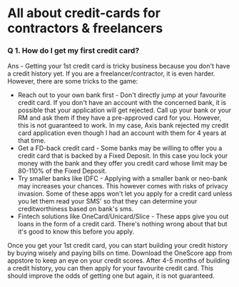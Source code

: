 # All about credit-cards for contractors & freelancers

### Q 1. How do I get my first credit card?
Ans - Getting your 1st credit card is tricky business because you don't have a credit history yet. If you are a freelancer/contractor, it is even harder. However, there are some tricks to the game:
* Reach out to your own bank first - Don't directly jump at your favourite credit card. If you don't have an account with the concerned bank, it is possible that your application will get rejected. Call up your bank or your RM and ask them if they have a pre-approved card for you. However, this is not guaranteed to work. In my case, Axis bank rejected my credit card application even though I had an account with them for 4 years at that time.
* Get a FD-back credit card - Some banks may be willing to offer you a credit card that is backed by a Fixed Deposit. In this case you lock your money with the bank and they offer you credit card whose limit may be 80-110% of the Fixed Deposit.
* Try smaller banks like IDFC - Applying with a smaller bank or neo-bank may increases your chances. This however comes with risks of privacy invasion. Some of these apps won't let you apply for a credit card unless you let them read your SMS' so that they can determine your creditworthiness based on bank's sms.
* Fintech solutions like OneCard/Unicard/Slice - These apps give you out loans in the form of a credit card. There's nothing wrong about that but it's good to know this before you apply. 

Once you get your 1st credit card, you can start building your credit history by buying wisely and paying bills on time. Download the OneScore app from appstore to keep an eye on your credit scores. After 4-5 months of building a credit history, you can then apply for your favourite credit card. This should improve the odds of getting one but again, it is not guaranteed.

